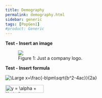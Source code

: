 ```yaml
---
title: Demography
permalink: demography.html
sidebar: generic
tags: [PopGen1]
#product: Generic
---
```


<p><strong>Test - Insert an image</strong></p>

<figure>
    <a href="http://adriangeerre.github.io/popgen.github.io/assets/images/crypt.jpg"><img src="http://adriangeerre.github.io/popgen.github.io/assets/images/crypt.jpg"></a>
    <figcaption>Figure 1: Just a company logo.</figcaption>
</figure>

<!--<img src="http://adriangeerre.github.io/popgen.github.io/assets/images/crypt.jpg">-->

<p><strong>Test - Insert formula</strong></p>

<img src="https://latex.codecogs.com/svg.latex?\Large&space;x=\frac{-b\pm\sqrt{b^2-4ac}}{2a}" title="\Large x=\frac{-b\pm\sqrt{b^2-4ac}}{2a}" />

<img src="https://bit.ly/32quTWj" align="center" border="0" alt="y =  \alpha +  \beta * x" width="120" height="25" />   <!--http://www.sciweavers.org/free-online-latex-equation-editor-->





